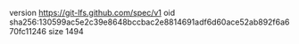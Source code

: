 version https://git-lfs.github.com/spec/v1
oid sha256:130599ac5e2c39e8648bccbac2e8814691adf6d60ace52ab892f6a670fc11246
size 1494
